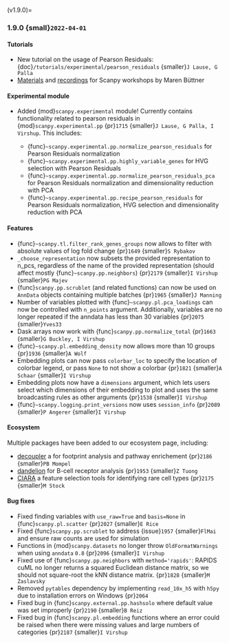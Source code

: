 (v1.9.0)=
### 1.9.0 {small}`2022-04-01`

#### Tutorials

- New tutorial on the usage of Pearson Residuals: {doc}`/tutorials/experimental/pearson_residuals` {smaller}`J Lause, G Palla`
- [Materials](https://github.com/scverse/scanpy-tutorials/tree/master/scanpy_workshop) and [recordings](https://www.youtube.com/playlist?list=PL4rcQcNPLZxWQQH7LlRBMkAo5NWuHX1e3) for Scanpy workshops by Maren Büttner

#### Experimental module

- Added {mod}`scanpy.experimental` module! Currently contains functionality related to pearson residuals in {mod}`scanpy.experimental.pp` {pr}`1715` {smaller}`J Lause, G Palla, I Virshup`. This includes:

  - {func}`~scanpy.experimental.pp.normalize_pearson_residuals` for Pearson Residuals normalization
  - {func}`~scanpy.experimental.pp.highly_variable_genes` for HVG selection with Pearson Residuals
  - {func}`~scanpy.experimental.pp.normalize_pearson_residuals_pca` for Pearson Residuals normalization and dimensionality reduction with PCA
  - {func}`~scanpy.experimental.pp.recipe_pearson_residuals` for Pearson Residuals normalization, HVG selection and dimensionality reduction with PCA

#### Features

- {func}`~scanpy.tl.filter_rank_genes_groups` now allows to filter with absolute values of log fold change {pr}`1649` {smaller}`S Rybakov`
- `_choose_representation` now subsets the provided representation to n_pcs, regardless of the name of the provided representation (should affect mostly {func}`~scanpy.pp.neighbors`)  {pr}`2179`  {smaller}`I Virshup` {smaller}`PG Majev`
- {func}`scanpy.pp.scrublet` (and related functions) can now be used on `AnnData` objects containing multiple batches {pr}`1965` {smaller}`J Manning`
- Number of variables plotted with {func}`~scanpy.pl.pca_loadings` can now be controlled with `n_points` argument. Additionally, variables are no longer repeated if the anndata has less than 30 variables {pr}`2075` {smaller}`Yves33`
- Dask arrays now work with {func}`scanpy.pp.normalize_total` {pr}`1663` {smaller}`G Buckley, I Virshup`
- {func}`~scanpy.pl.embedding_density` now allows more than 10 groups {pr}`1936` {smaller}`A Wolf`
- Embedding plots can now pass `colorbar_loc` to specify the location of colorbar legend, or pass `None` to not show a colorbar {pr}`1821` {smaller}`A Schaar` {smaller}`I Virshup`
- Embedding plots now have a `dimensions` argument, which lets users select which dimensions of their embedding to plot and uses the same broadcasting rules as other arguments {pr}`1538` {smaller}`I Virshup`
- {func}`~scanpy.logging.print_versions` now uses `session_info` {pr}`2089` {smaller}`P Angerer` {smaller}`I Virshup`

#### Ecosystem

Multiple packages have been added to our ecosystem page, including:

- [decoupler](https://github.com/saezlab/decoupler-py) a for footprint analysis and pathway enrichement {pr}`2186` {smaller}`PB Mompel`
- [dandelion](https://github.com/zktuong/dandelion) for B-cell receptor analysis {pr}`1953` {smaller}`Z Tuong`
- [CIARA](https://github.com/ScialdoneLab/CIARA_python) a feature selection tools for identifying rare cell types {pr}`2175` {smaller}`M Stock`

#### Bug fixes

- Fixed finding variables with `use_raw=True` and `basis=None` in {func}`scanpy.pl.scatter` {pr}`2027` {smaller}`E Rice`
- Fixed {func}`scanpy.pp.scrublet` to address {issue}`1957` {smaller}`FlMai` and ensure raw counts are used for simulation
- Functions in {mod}`scanpy.datasets` no longer throw `OldFormatWarnings` when using `anndata` `0.8` {pr}`2096` {smaller}`I Virshup`
- Fixed use of {func}`scanpy.pp.neighbors` with `method='rapids'`: RAPIDS cuML no longer returns a squared Euclidean distance matrix, so we should not square-root the kNN distance matrix. {pr}`1828` {smaller}`M Zaslavsky`
- Removed `pytables` dependency by implementing `read_10x_h5` with `h5py` due to installation errors on Windows {pr}`2064`
- Fixed bug in {func}`scanpy.external.pp.hashsolo` where default value was set improperly {pr}`2190` {smaller}`B Reiz`
- Fixed bug in {func}`scanpy.pl.embedding` functions where an error could be raised when there were missing values and large numbers of categories {pr}`2187` {smaller}`I Virshup`
